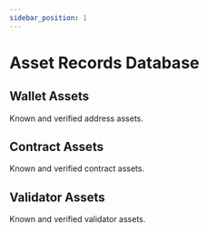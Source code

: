 ```yaml
---
sidebar_position: 1
---
```


# Asset Records Database

## Wallet Assets

Known and verified address assets.

## Contract Assets

Known and verified contract assets.

## Validator Assets

Known and verified validator assets.
